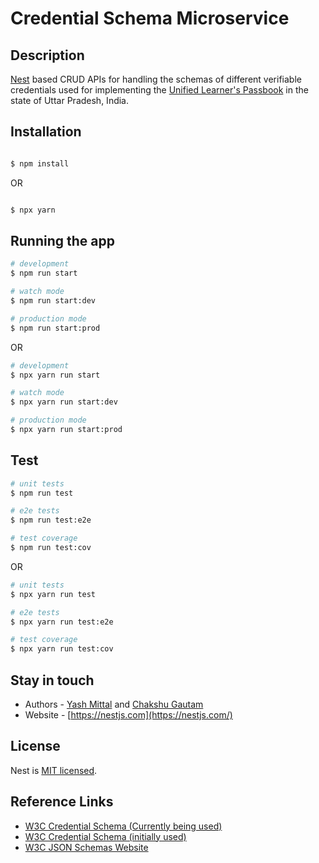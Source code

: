 # Credential Schema Microservice

## Description

[Nest](https://github.com/nestjs/nest) based CRUD APIs for handling the schemas of different verifiable credentials used for implementing the [Unified Learner's Passbook](https://github.com/Unified-Learners-Passbook) in the state of Uttar Pradesh, India.

## Installation

```bash

$ npm install

```

OR

```bash

$ npx yarn

```
## Running the app

```bash
# development
$ npm run start

# watch mode
$ npm run start:dev

# production mode
$ npm run start:prod
```

OR

```bash
# development
$ npx yarn run start

# watch mode
$ npx yarn run start:dev

# production mode
$ npx yarn run start:prod
```

## Test

```bash
# unit tests
$ npm run test

# e2e tests
$ npm run test:e2e

# test coverage
$ npm run test:cov
```

OR

```bash
# unit tests
$ npx yarn run test

# e2e tests
$ npx yarn run test:e2e

# test coverage
$ npx yarn run test:cov
```

## Stay in touch

- Authors - [Yash Mittal](https://github.com/techsavvyash) and [Chakshu Gautam](https://github.com/ChakshuGautam)
- Website - [https://nestjs.com](https://nestjs.com/)

## License

Nest is [MIT licensed](LICENSE).

## Reference Links

- [W3C Credential Schema (Currently being used)](https://w3c-ccg.github.io/vc-json-schemas/schema/2.0/schema.json)
- [W3C Credential Schema (initially used)](https://w3c-ccg.github.io/vc-json-schemas/schema/1.0/schema.json)
- [W3C JSON Schemas Website](https://w3c-ccg.github.io/vc-json-schemas/)
